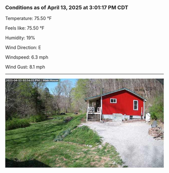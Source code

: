 ### Conditions as of April 13, 2025 at 3:01:17 PM CDT 

Temperature: 75.50 &deg;F

Feels like: 75.50 &deg;F

Humidity: 19%

Wind Direction: E

Windspeed: 6.3 mph

Wind Gust: 8.1 mph

---

<img src="./images/latest.jpeg"/>

